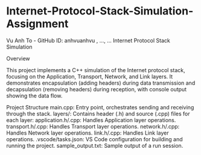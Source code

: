 # Internet-Protocol-Stack-Simulation-Assignment
Vu Anh To - GitHub ID: anhvuanhvu , ..., ...
Internet Protocol Stack Simulation

Overview

This project implements a C++ simulation of the Internet protocol stack, focusing on the Application, Transport, Network, and Link layers. It demonstrates encapsulation (adding headers) during data transmission and decapsulation (removing headers) during reception, with console output showing the data flow.

Project Structure
main.cpp: Entry point, orchestrates sending and receiving through the stack.
layers/: Contains header (.h) and source (.cpp) files for each layer:
application.h/.cpp: Handles Application layer operations.
transport.h/.cpp: Handles Transport layer operations.
network.h/.cpp: Handles Network layer operations.
link.h/.cpp: Handles Link layer operations.
.vscode/tasks.json: VS Code configuration for building and running the project.
sample_output.txt: Sample output of a run session.
